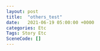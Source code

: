 ```yaml
---
layout: post
title:  "others_test"
date:   2021-06-19 05:00:00 +0000
categories: Etc
Tags: Story Etc
SceneCode: []
---
```

